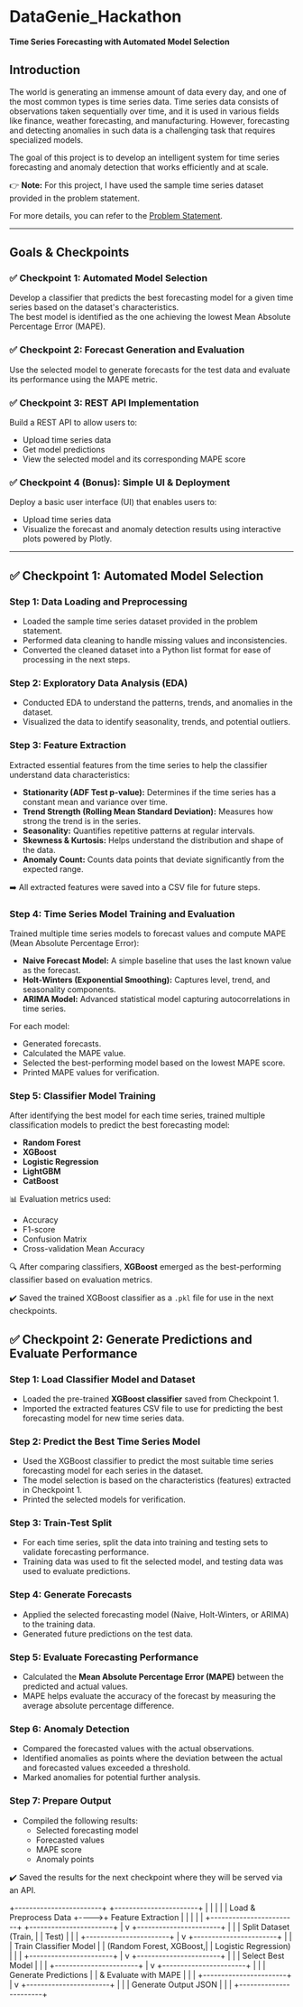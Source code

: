 # DataGenie_Hackathon  
**Time Series Forecasting with Automated Model Selection**

## Introduction

The world is generating an immense amount of data every day, and one of the most common types is time series data. Time series data consists of observations taken sequentially over time, and it is used in various fields like finance, weather forecasting, and manufacturing. However, forecasting and detecting anomalies in such data is a challenging task that requires specialized models.

The goal of this project is to develop an intelligent system for time series forecasting and anomaly detection that works efficiently and at scale.

👉 **Note:** For this project, I have used the sample time series dataset provided in the problem statement.

For more details, you can refer to the [Problem Statement](https://docs.google.com/document/d/1EOQDyFRSjp5oggR703sOq3dYMzdSF0NN65wACxBxNBU/edit?tab=t.0#heading=h.yywnxrulcrce).

---

## Goals & Checkpoints

### ✅ Checkpoint 1: Automated Model Selection
Develop a classifier that predicts the best forecasting model for a given time series based on the dataset's characteristics.  
The best model is identified as the one achieving the lowest Mean Absolute Percentage Error (MAPE).

### ✅ Checkpoint 2: Forecast Generation and Evaluation
Use the selected model to generate forecasts for the test data and evaluate its performance using the MAPE metric.

### ✅ Checkpoint 3: REST API Implementation
Build a REST API to allow users to:
- Upload time series data
- Get model predictions
- View the selected model and its corresponding MAPE score

### ✅ Checkpoint 4 (Bonus): Simple UI & Deployment
Deploy a basic user interface (UI) that enables users to:
- Upload time series data
- Visualize the forecast and anomaly detection results using interactive plots powered by Plotly.

---

## ✅ Checkpoint 1: Automated Model Selection

### Step 1: Data Loading and Preprocessing
- Loaded the sample time series dataset provided in the problem statement.
- Performed data cleaning to handle missing values and inconsistencies.
- Converted the cleaned dataset into a Python list format for ease of processing in the next steps.

### Step 2: Exploratory Data Analysis (EDA)
- Conducted EDA to understand the patterns, trends, and anomalies in the dataset.
- Visualized the data to identify seasonality, trends, and potential outliers.

### Step 3: Feature Extraction
Extracted essential features from the time series to help the classifier understand data characteristics:
- **Stationarity (ADF Test p-value):** Determines if the time series has a constant mean and variance over time.
- **Trend Strength (Rolling Mean Standard Deviation):** Measures how strong the trend is in the series.
- **Seasonality:** Quantifies repetitive patterns at regular intervals.
- **Skewness & Kurtosis:** Helps understand the distribution and shape of the data.
- **Anomaly Count:** Counts data points that deviate significantly from the expected range.

➡️ All extracted features were saved into a CSV file for future steps.

### Step 4: Time Series Model Training and Evaluation

Trained multiple time series models to forecast values and compute MAPE (Mean Absolute Percentage Error):
- **Naive Forecast Model:** A simple baseline that uses the last known value as the forecast.
- **Holt-Winters (Exponential Smoothing):** Captures level, trend, and seasonality components.
- **ARIMA Model:** Advanced statistical model capturing autocorrelations in time series.

For each model:
- Generated forecasts.
- Calculated the MAPE value.
- Selected the best-performing model based on the lowest MAPE score.
- Printed MAPE values for verification.

### Step 5: Classifier Model Training

After identifying the best model for each time series, trained multiple classification models to predict the best forecasting model:
- **Random Forest**
- **XGBoost**
- **Logistic Regression**
- **LightGBM**
- **CatBoost**

📊 Evaluation metrics used:
- Accuracy
- F1-score
- Confusion Matrix
- Cross-validation Mean Accuracy

🔍 After comparing classifiers, **XGBoost** emerged as the best-performing classifier based on evaluation metrics.

✔️ Saved the trained XGBoost classifier as a `.pkl` file for use in the next checkpoints.

## ✅ Checkpoint 2: Generate Predictions and Evaluate Performance

### Step 1: Load Classifier Model and Dataset
- Loaded the pre-trained **XGBoost classifier** saved from Checkpoint 1.
- Imported the extracted features CSV file to use for predicting the best forecasting model for new time series data.

### Step 2: Predict the Best Time Series Model
- Used the XGBoost classifier to predict the most suitable time series forecasting model for each series in the dataset.
- The model selection is based on the characteristics (features) extracted in Checkpoint 1.
- Printed the selected models for verification.

### Step 3: Train-Test Split
- For each time series, split the data into training and testing sets to validate forecasting performance.
- Training data was used to fit the selected model, and testing data was used to evaluate predictions.

### Step 4: Generate Forecasts
- Applied the selected forecasting model (Naive, Holt-Winters, or ARIMA) to the training data.
- Generated future predictions on the test data.

### Step 5: Evaluate Forecasting Performance
- Calculated the **Mean Absolute Percentage Error (MAPE)** between the predicted and actual values.
- MAPE helps evaluate the accuracy of the forecast by measuring the average absolute percentage difference.

### Step 6: Anomaly Detection
- Compared the forecasted values with the actual observations.
- Identified anomalies as points where the deviation between the actual and forecasted values exceeded a threshold.
- Marked anomalies for potential further analysis.

### Step 7: Prepare Output
- Compiled the following results:
  - Selected forecasting model
  - Forecasted values
  - MAPE score
  - Anomaly points

✔️ Saved the results for the next checkpoint where they will be served via an API.

+------------------------+     +-----------------------+
|                        |     |                       |
|  Load & Preprocess Data +---->+  Feature Extraction    |
|                        |     |                       |
+------------------------+     +-----------------------+
                                  |
                                  v
                        +-----------------------+
                        |                       |
                        | Split Dataset (Train,  |
                        | Test)                  |
                        |                       |
                        +-----------------------+
                                  |
                                  v
                        +-----------------------+
                        |                       |
                        | Train Classifier Model |
                        | (Random Forest, XGBoost,|
                        | Logistic Regression)   |
                        |                       |
                        +-----------------------+
                                  |
                                  v
                        +-----------------------+
                        |                       |
                        | Select Best Model      |
                        |                       |
                        +-----------------------+
                                  |
                                  v
                        +-----------------------+
                        |                       |
                        | Generate Predictions   |
                        | & Evaluate with MAPE   |
                        |                       |
                        +-----------------------+
                                  |
                                  v
                        +-----------------------+
                        |                       |
                        | Generate Output JSON   |
                        |                       |
                        +-----------------------+




